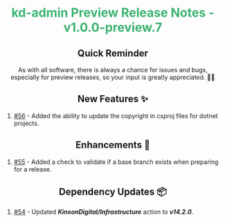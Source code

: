 <h1 align="center" style="color: mediumseagreen;font-weight: bold;">
kd-admin Preview Release Notes - v1.0.0-preview.7
</h1>

<h2 align="center" style="font-weight: bold;">Quick Reminder</h2>

<div align="center">

As with all software, there is always a chance for issues and bugs, especially for preview releases, so your input is greatly appreciated. 🙏🏼
</div>

<h2 align="center" style="font-weight: bold;">New Features ✨</h2>

1. [#56](https://github.com/KinsonDigital/kd-admin/issues/56) - Added the ability to update the copyright in csproj files for dotnet projects.

<h2 align="center" style="font-weight: bold;">Enhancements 💎</h2>

1. [#55](https://github.com/KinsonDigital/kd-admin/issues/55) - Added a check to validate if a base branch exists when preparing for a release.

<h2 align="center" style="font-weight: bold;">Dependency Updates 📦</h2>

1. [#54](https://github.com/KinsonDigital/kd-admin/pull/54) - Updated _**KinsonDigital/Infrastructure**_ action to _**v14.2.0**_.
